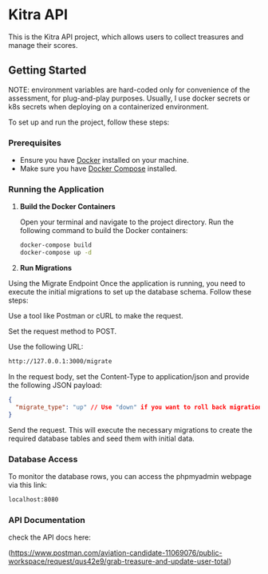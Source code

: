 # Kitra API

This is the Kitra API project, which allows users to collect treasures and manage their scores.

## Getting Started

NOTE: environment variables are hard-coded only for convenience of the assessment, for plug-and-play purposes. Usually, I use docker secrets or k8s secrets when deploying on a containerized environment.

To set up and run the project, follow these steps:

### Prerequisites

- Ensure you have [Docker](https://www.docker.com/) installed on your machine.
- Make sure you have [Docker Compose](https://docs.docker.com/compose/) installed.

### Running the Application

1. **Build the Docker Containers**

   Open your terminal and navigate to the project directory. Run the following command to build the Docker containers:

   ```bash
   docker-compose build
   docker-compose up -d
   ```

2. **Run Migrations**

Using the Migrate Endpoint
Once the application is running, you need to execute the initial migrations to set up the database schema. Follow these steps:

Use a tool like Postman or cURL to make the request.

Set the request method to POST.

Use the following URL:

```bash
http://127.0.0.1:3000/migrate
```

In the request body, set the Content-Type to application/json and provide the following JSON payload:

```json
{
  "migrate_type": "up" // Use "down" if you want to roll back migrations
}
```

Send the request. This will execute the necessary migrations to create the required database tables and seed them with initial data.

### Database Access

To monitor the database rows, you can access the phpmyadmin webpage via this link:

```bash
localhost:8080
```

### API Documentation

check the API docs here:

(https://www.postman.com/aviation-candidate-11069076/public-workspace/request/qus42e9/grab-treasure-and-update-user-total)
